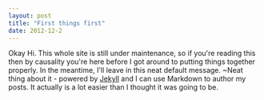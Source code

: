 ```yaml
---
layout: post
title: "First things first"
date: 2012-12-2
---
```


Okay Hi. This whole site is still under maintenance, so if you're reading this then by causality you're here before I got around to putting things together properly. In the meantime, I'll leave in this neat default message. ~Neat thing about it - powered by [Jekyll](http://jekyllrb.com) and I can use Markdown to author my posts. It actually is a lot easier than I thought it was going to be.

